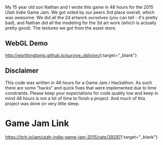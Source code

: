 My 15 year old son Nathan and I wrote this game in 48 hours for the 2015 Utah Indie Game Jam.  We got voted by our peers 3rd place overall, which was awesome.  We did all the 2d artwork ourselves (you can tell - it's pretty bad), and Nathan did all the modeling for the 3d art work (which is actually pretty good).  The textures we got from the asset store.

## WebGL Demo

<http://worthingtonjg.github.io/survive_oblivion/>{:target="_blank"}

## Disclaimer

This code was written in 48 hours for a Game Jam / Hackathon. As such there are some "hacks" and quick fixes that were implemented due to time constraints. Please keep your expectations for code quality low and keep in mind 48 hours is not a lot of time to finish a project. And much of this project was done on very little sleep.

# Game Jam Link

<https://itch.io/jam/utah-indie-game-jam-2015/rate/39297>{:target="_blank"}
